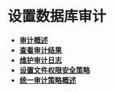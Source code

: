 # 设置数据库审计<a name="ZH-CN_TOPIC_0246507970"></a>

-   **[审计概述](审计概述.md)**  
-   **[查看审计结果](查看审计结果.md)**  
-   **[维护审计日志](维护审计日志.md)**  
-   **[设置文件权限安全策略](设置文件权限安全策略.md)**  
-   **[统一审计策略概述 ](统一审计策略概述.md)**


